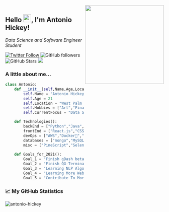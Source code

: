 <img align='right' src="https://blog.cloudlayer.io/content/images/2020/12/coding-freak.gif" width="250">

<H2> Hello <img src="https://media.giphy.com/media/hvRJCLFzcasrR4ia7z/giphy.gif" width="25px">, I'm Antonio Hickey!</H2>
<p><em>Data Science and Software Engineer Student</em></p>

[![Twitter Follow](https://img.shields.io/twitter/follow/QuantsGambit?label=Follow)](https://twitter.com/intent/follow?screen_name=QuantsGambit)
![GitHub followers](https://img.shields.io/github/followers/antonio-hickey?label=Follow&style=social)
![GitHub Stars](https://img.shields.io/github/stars/antonio-hickey?affiliations=OWNER%2CCOLLABORATOR&style=social)
![](https://visitor-badge.glitch.me/badge?page_id=antonio-hickey.antonio-hickey)

### A little about me...
```python
class Antonio:
    def __init__(self,Name,Age,Location,Hobbies):
        self.Name = "Antonio Hickey"
        self.Age = 21
        self.Location = "West Palm Beach, Florida"
        self.Hobbies = ["Art","Financial Markets","Macro Economics","Geopolitics","Learning New Things"]
        self.CurrentFocus = "Data Science"

    def Technologies():
        backEnd = ["Python","Java","JavaScript","GO"]
        frontEnd = ["React.js","CSS","HTML","JavaScript","SASS"]
        devOps = ["AWS","Docker🐳","Nginx","Git"]
        databases = ["mongo","MySQL","sqlite"]
        misc = ["PineScript","Selenium","PyTorch","Plotly"]
    
    def Goals_for_2021():
        Goal_1 = "Finish gDash beta"
        Goal_2 = "Finish QG-Terminal beta"
        Goal_3 = "Learning NLP Algorithims"
        Goal_4 = "Learning More Web Development"
        Goal_5 = "Contribute To More Open Source Projects"
```

### 📈 My GitHub Statistics
<p align="left"> <img src="https://github-readme-stats.vercel.app/api?username=antonio-hickey&show_icons=true&theme=gotham" alt="antonio-hickey" />
